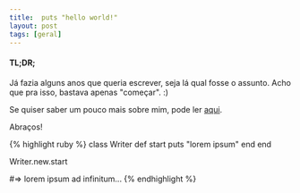 ```yaml
---
title:  puts "hello world!"
layout: post
tags: [geral]
---
```

#### TL;DR;

Já fazia alguns anos que queria escrever, seja lá qual fosse o assunto.
Acho que pra isso, bastava apenas "começar". :)

Se quiser saber um pouco mais sobre mim, pode ler [aqui](/sobre).

Abraços!

{% highlight ruby %}
class Writer
  def start
    puts "lorem ipsum"
  end
end

Writer.new.start

#=> lorem ipsum ad infinitum...
{% endhighlight %}
